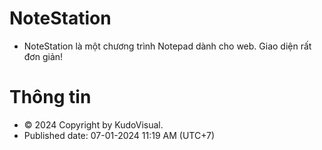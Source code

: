 # NoteStation
* NoteStation là một chương trình Notepad dành cho web. Giao diện rất đơn giản!
# Thông tin
* © 2024 Copyright by KudoVisual.
* Published date: 07-01-2024 11:19 AM (UTC+7)
